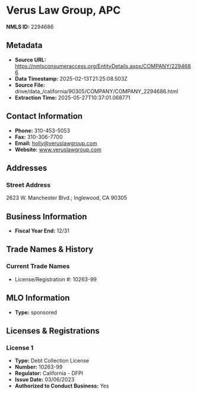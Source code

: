 # Verus Law Group, APC

**NMLS ID:** 2294686

## Metadata
- **Source URL:** https://nmlsconsumeraccess.org/EntityDetails.aspx/COMPANY/2294686
- **Data Timestamp:** 2025-02-13T21:25:08.503Z
- **Source File:** drive/data_/california/90305/COMPANY/COMPANY_2294686.html
- **Extraction Time:** 2025-05-27T10:37:01.068771

## Contact Information
- **Phone:** 310-453-5053
- **Fax:** 310-306-7700
- **Email:** holly@veruslawgroup.com
- **Website:** www.veruslawgroup.com

## Addresses
### Street Address
2623 W. Manchester Blvd.; Inglewood, CA 90305

## Business Information
- **Fiscal Year End:** 12/31

## Trade Names & History
### Current Trade Names
- License/Registration #: 10263-99

## MLO Information
- **Type:** sponsored

## Licenses & Registrations

### License 1
- **Type:** Debt Collection License
- **Number:** 10263-99
- **Regulator:** California - DFPI
- **Issue Date:** 03/06/2023
- **Authorized to Conduct Business:** Yes
